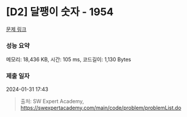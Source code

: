 # [D2] 달팽이 숫자 - 1954 

[문제 링크](https://swexpertacademy.com/main/code/problem/problemDetail.do?contestProbId=AV5PobmqAPoDFAUq) 

### 성능 요약

메모리: 18,436 KB, 시간: 105 ms, 코드길이: 1,130 Bytes

### 제출 일자

2024-01-31 17:43



> 출처: SW Expert Academy, https://swexpertacademy.com/main/code/problem/problemList.do